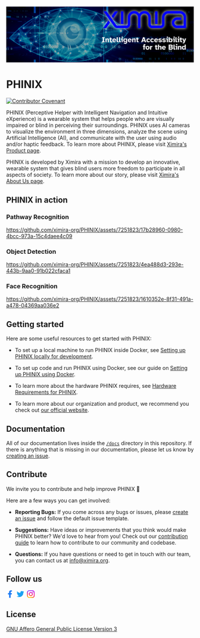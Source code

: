 [![Ximira banner](./.github/assets/ximira-banner.png)](https://ximira.org/)

# PHINIX

[![Contributor Covenant](https://img.shields.io/badge/Contributor%20Covenant-2.1-4baaaa.svg)](CODE_OF_CONDUCT.md)

PHINIX (Perceptive Helper with Intelligent Navigation and Intuitive eXperience)
is a wearable system that helps people who are visually impaired or blind in
perceiving their surroundings. PHINIX uses AI cameras to visualize the environment
in three dimensions, analyze the scene using Artificial Intelligence (AI), and
communicate with the user using audio and/or haptic feedback. To learn more about
PHINIX, please visit [Ximira's Product page](https://ximira.org/product).

PHINIX is developed by Ximira with a mission to
develop an innovative, wearable system that gives blind users more freedom to
participate in all aspects of society. To learn more about our story, please
visit [Ximira's About Us page](https://ximira.org/about).

## PHINIX in action

### Pathway Recognition

https://github.com/ximira-org/PHINIX/assets/7251823/17b28960-0980-4bcc-973a-15c4daee4c09

### Object Detection

https://github.com/ximira-org/PHINIX/assets/7251823/4ea488d3-293e-443b-9aa0-91b022cfaca1

### Face Recognition

https://github.com/ximira-org/PHINIX/assets/7251823/1610352e-8f31-491a-a478-04369aa036e2

## Getting started

Here are some useful resources to get started with PHINIX:

* To set up a local machine to run PHINIX inside Docker, see
  [Setting up PHINIX locally for development](docs/setup_local.md).

* To set up code and run PHINIX using Docker, see our guide on
  [Setting up PHINIX using Docker](docs/setup_with_docker.md).

* To learn more about the hardware PHINIX requires, see
  [Hardware Requirements for PHINIX](docs/hardware_requirements.md).

* To learn more about our organization and product, we recommend you
  check out [our official website](https://ximira.org/).

## Documentation

All of our documentation lives inside the
[`/docs`](https://github.com/ximira-org/PHINIX/tree/main/docs) directory in this
repository. If there is anything that is missing in our documentation,
please let us know by
[creating an issue](https://github.com/ximira-org/PHINIX/issues/new).

## Contribute

We invite you to contribute and help improve PHINIX 💚

Here are a few ways you can get involved:

- **Reporting Bugs:** If you come across any bugs or issues, please
  [create an issue](https://github.com/ximira-org/PHINIX/issues/new) and follow
  the default issue template.

- **Suggestions:** Have ideas or improvements that you think would make PHINIX better?
  We'd love to hear from you! Check out our [contribution guide](CONTRIBUTING.md) to
  learn how to contribute to our community and codebase.

- **Questions:** If you have questions or need to get in touch with our team, you can
  contact us at info@ximira.org.

## Follow us

<p valign="center">
  <a href="https://www.facebook.com/Ximira-LLC-106627175132440"><img width="20px" src="./.github/assets/facebook.svg" alt="Facebook"></a>&nbsp;&nbsp;<a href="https://twitter.com/XimiraLLC"><img width="20px" src="./.github/assets/twitter.svg" alt="Twitter"></a>&nbsp;&nbsp;<a href="https://www.instagram.com/ximirallc/"><img width="20px" src="./.github/assets/instagram.svg" alt="Instagram"></a>
</p>

## License

[GNU Affero General Public License Version 3](LICENSE)
